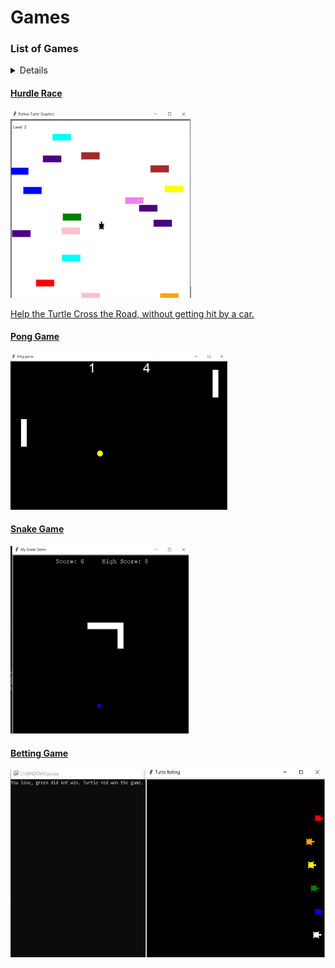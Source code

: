 # Games

<summary><h3>List of Games</h3></summary>
  <details><ul>
  <li><a href="#hurdle">Hurdle Race</li>
   <li><a href="#pong">Pong Game</li>
   <li><a href="#snake">Snake Game</li>
   <li><a href="#bet">Betting Game</li>
  </ul>
  </details>
<h4 id="hurdle"> Hurdle Race</h4>
<img src="Hurdle Race/Hurdle_Race.png" height="300">
<p>Help the Turtle Cross the Road, without getting hit by a car.</p>

<h4 id="pong"> Pong Game</h4>
<img src="Hit the Ball/Hit_the_ball.png" height="250">
<h4 id="snake"> Snake Game</h4>
<img src="Snake Game/Snake Game.png" height="300">
<h4 id="bet"> Betting Game</h4>
<img src="Try a Bet/Betting.png" height="300">
